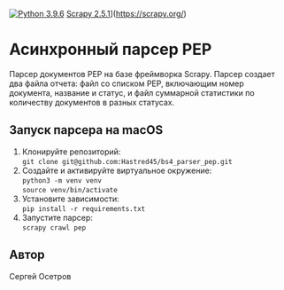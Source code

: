 [![Python 3.9.6](https://img.shields.io/badge/-Python-464646?style=flat&logo=Python&logoColor=ffffff&color=043A6B)](https://www.python.org/downloads/release/python-396/)
[Scrapy 2.5.1](https://img.shields.io/badge/-Python-464646?style=flat&logo=Python&logoColor=ffffff&color=043A6B)](https://scrapy.org/)

# Асинхронный парсер PEP

Парсер документов PEP на базе фреймворка Scrapy. Парсер создает два файла отчета: файл со списком PEP, включающим номер документа, название и статус, и файл суммарной статистики по количеству документов в разных статусах.

## Запуск парсера на macOS

1. Клонируйте репозиторий:  
`git clone git@github.com:Hastred45/bs4_parser_pep.git`
2. Создайте и активируйте виртуальное окружение:  
`python3 -m venv venv`  
`source venv/bin/activate`  
3. Установите зависимости:  
`pip install -r requirements.txt`
4. Запустите парсер:  
`scrapy crawl pep`

## Автор

Сергей Осетров